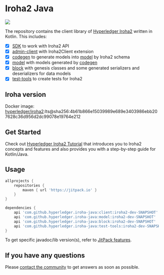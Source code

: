 # Iroha2 Java

[![](https://img.shields.io/jitpack/v/hyperledger/iroha-java.svg)](https://jitpack.io/#hyperledger/iroha-java/iroha2-dev-SNAPSHOT)

The repository contains the client library of [Hyperledger Iroha2](https://github.com/hyperledger/iroha2) written in Kotlin. This includes:

- [x] [SDK](./modules/client) to work with Iroha2 API
- [x] [admin-client](./modules/admin-client/) with Iroha2Client extension
- [x] [codegen](./modules/codegen) to generate models into [model](./modules/model) by Iroha2 schema
- [x] [model](./modules/model) with models generated by [codegen](./modules/codegen)
- [x] [block](./modules/block) with genesis classes and some generated serializers and deserializers for data models
- [x] [test-tools](./modules/test-tools/) to create tests for Iroha2

## Iroha version

Docker image: [hyperledger/iroha2](https://hub.docker.com/r/hyperledger/iroha2/tags):lts@sha256:4b61b866e15039989e689e3403986ebb207628c36d956d2dc99078e19764e212

## Get Started

Check out [Hyperledger Iroha2 Tutorial](https://hyperledger.github.io/iroha-2-docs/) that introduces you to Iroha2 concepts and features and also provides you with a step-by-step guide for Kotlin/Java.

## Usage

```groovy
allprojects {
    repositories {
        maven { url 'https://jitpack.io' }
    }
}

dependencies {
    api 'com.github.hyperledger.iroha-java:client:iroha2-dev-SNAPSHOT'
    api 'com.github.hyperledger.iroha-java:model:iroha2-dev-SNAPSHOT'
    api 'com.github.hyperledger.iroha-java:block:iroha2-dev-SNAPSHOT'
    api 'com.github.hyperledger.iroha-java:test-tools:iroha2-dev-SNAPSHOT'
}
```

To get specific javadoc/lib version(s), refer to [JitPack features](https://jitpack.io/docs/#features).

## If you have any questions

Please [contact the community](https://github.com/hyperledger/iroha#need-help) to get answers as soon as possible.
